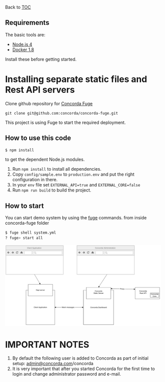 Back to [TOC](../Readme.md)

## Requirements

The basic tools are:

   * [Node.js 4](http://nodejs.org)
   * [Docker 1.8](http://docker.com)

Install these before getting started.

# Installing separate static files and Rest API servers

Clone github repository for [Concorda Fuge](https://github.com/concorda/concorda-fuge)

```
git clone git@github.com:concorda/concorda-fuge.git
```

This project is using Fuge to start the required deployment.

## How to use this code

```sh
$ npm install
```

to get the dependent Node.js modules.

1. Run `npm install` to install all dependencies.
2. Copy `config/sample.env` to `production.env` and put the right configuration in there.
3. In your `env` file set `EXTERNAL_API=true` and `EXTERNAL_CORE=false`
4. Run `npm run build` to build the project.

## How to start

You can start demo system by using the [fuge](https://github.com/apparatus/fuge) commands.
from inside concorda-fuge folder

```sh
$ fuge shell system.yml
? fuge> start all
```

![Diagram](https://github.com/Concorda/docs/blob/master/img/static-rest.jpeg)

IMPORTANT NOTES
===============

1. By default the following user is added to Concorda as part of initial setup: admin@concorda.com/concorda
2. It is very important that after you started Concorda for the first time to login and change administrator password and e-mail.